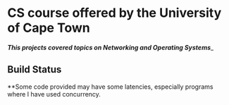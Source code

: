 # CS course offered by the University of Cape Town
_**This projects covered topics on Networking and Operating Systems**__

## Build Status
**Some code provided may have some latencies, especially programs where I have used concurrency. 


